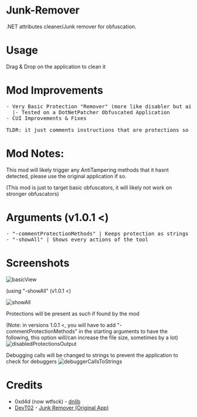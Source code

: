 # Junk-Remover
.NET attributes cleaner/Junk remover for obfuscation.

# Usage
Drag & Drop on the application to clean it

# Mod Improvements
<pre>
- Very Basic Protection "Remover" (more like disabler but aight), Supports AntiDebugging, AntiTampering & AntiDumping
  |- Tested on a DotNetPatcher Obfuscated Application
- CUI Improvements & Fixes

TLDR: it just comments instructions that are protections so they don't load
</pre>

# Mod Notes:
This mod will likely trigger any AntiTampering methods that it hasnt detected, please use the original application if so.

(This mod is just to target basic obfuscators, it will likely not work on stronger obfuscators)

# Arguments (v1.0.1 <)
<pre>
- "-commentProtectionMethods" | Keeps protection as strings instead of clearing them (they're still disabled)
- "-showAll" | Shows every actions of the tool
</pre>

# Screenshots
![basicView](https://i.imgur.com/3AVDZy5.png)

(using "-showAll" (v1.0.1 <)

![showAll](https://i.imgur.com/2GCCkaS.png)

Protections will be present as such if found by the mod

(Note: in versions 1.0.1 <, you will have to add "-commentProtectionMethods" in the starting arguments to have the following, this option will/can increase the file size, sometimes by a lot)
![disabledProtectionsOutput](https://i.imgur.com/ukcQMfq.png)

Debugging calls will be changed to strings to prevent the application to check for debuggers
![debuggerCallsToStrings](https://i.imgur.com/87sMGlO.png)

# Credits
- 0xd4d (now wtfsck) - <a href="https://github.com/0xd4d/dnlib/">dnlib</a>
- <a href="https://github.com/DevT02/">DevT02</a> - <a href="https://github.com/DevT02/Junk-Remover">Junk Remover (Original App)</a>
